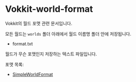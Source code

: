 # Vokkit-world-format
Vokkit의 월드 포맷 관련 문서입니다.

모든 월드는 `worlds` 폴더 아래에서 월드 이름명 폴더 안에 저장됩니다.

* format.txt

월드가 무슨 포맷인지 저장하는 텍스트 파일입니다.

포맷 목록:
* [SimpleWorldFormat](https://github.com/Vokkit/Vokkit-world-format/tree/master/SimpleWorldFormat)